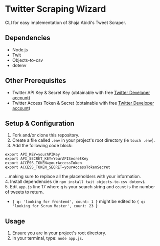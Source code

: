 # Twitter Scraping Wizard

CLI for easy implementation of Shaja Abidi's Tweet Scraper.

## Dependencies

- Node.js
- Twit
- Objects-to-csv
- dotenv

## Other Prerequisites

- Twitter API Key & Secret Key (obtainable with free [Twitter Developer account](https://developer.twitter.com/en/application/use-case))
- Twitter Access Token & Secret
(obtainable with free [Twitter Developer account](https://developer.twitter.com/en/application/use-case))

## Setup & Configuration

1. Fork and/or clone this repository.
2. Create a file called `.env` in your project's root directory (ie `touch .env`).
3. Add the following code block:
```
export API_KEY=yourAPIKey
export API_SECRET_KEY=YourAPISecretKey
export ACCESS_TOKEN=yourAccessToken
export ACCESS_TOKEN_SECRET=yourAccessTokenSecret
```

...making sure to replace all the placeholders with your information.  
4. Install dependencies (ie `npm install twit objects-to-csv dotenv`).  
5. Edit `app.js` line 17 where `q` is your search string and `count` is the number of tweets to return.
  - `{ q: 'looking for frontend', count: 1 }` might be edited to `{ q: 'looking for Scrum Master', count: 23 }`
  
 ## Usage
 
 1. Ensure you are in your project's root directory.
 2. In your terminal, type: `node app.js`.
